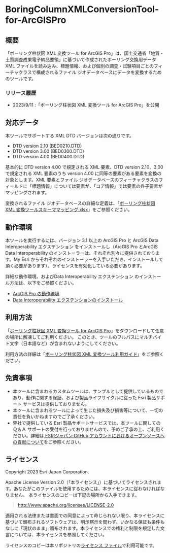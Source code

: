 # BoringColumnXMLConversionTool-for-ArcGISPro
## 概要
「ボーリング柱状図 XML 変換ツール for ArcGIS Pro」は、国土交通省「地質・土質調査成果電子納品要領」に基づいて作成されたボーリング交換用データ XML ファイルを読み込み、標題情報、および個別の調査・試験項目ごとのフィーチャクラスで構成されるファイル ジオデータベースにデータを変換するためのツールです。 
### リリース履歴
* 2023/9/11 :「ボーリング柱状図 XML 変換ツール for ArcGIS Pro」を公開

## 対応データ
本ツールでサポートする XML DTD バージョンは次の通りです。  
* DTD version 2.10 (BED0210.DTD) 
* DTD version 3.00 (BED0300.DTD) 
* DTD version 4.00 (BED0400.DTD)

基本的に DTD version 4.00 で規定される XML 要素、DTD version 2.10、3.00 で規定される XML 要素のうち version 4.00 に同等の要素がある要素を変換の対象とします。XML 要素とファイル ジオデータベースのフィーチャクラスのフィールドに「標題情報」については要素が、「コア情報」では要素の各子要素がマッピングされます。 

変換されるファイル ジオデータベースの詳細な定義は、「[ボーリング柱状図 XML 変換ツールスキーママッピング.xlsx](https://github.com/EsriJapan/BoringColumnXMLConversionTool-for-ArcGISPro/blob/main/Docs/%E3%83%9C%E3%83%BC%E3%83%AA%E3%83%B3%E3%82%B0%E6%9F%B1%E7%8A%B6%E5%9B%B3XML%E5%A4%89%E6%8F%9B%E3%83%84%E3%83%BC%E3%83%AB%E3%82%B9%E3%82%AD%E3%83%BC%E3%83%9E%E3%83%9E%E3%83%83%E3%83%94%E3%83%B3%E3%82%B0.xlsx)」をご参照ください。 
 

## 動作環境 
本ツールを実行するには、バージョン 3.1 以上の ArcGIS Pro と ArcGIS Data Interoperability エクステンション をインストールし（ArcGIS Pro とArcGIS Data Interoperability のインストーラーは、それぞれ別々に提供されております。My Esri からそれぞれのインストーラーを入手いただき、インストールして頂く必要があります）、ライセンスを有効化している必要があります。 

詳細な動作環境、およびData Interoperability エクステンション のインストール方法は、以下をご参照ください。
* [ArcGIS Pro の動作環境](https://www.esrij.com/products/arcgis-pro/spec/)
* [Data Interoperability エクステンションのインストール](https://pro.arcgis.com/ja/pro-app/latest/help/data/data-interoperability/install-the-data-interoperability-extension.htm)

## 利用方法
「[ボーリング柱状図 XML 変換ツール for ArcGIS Pro](https://github.com/BoringColumnXMLConversionTool-for-ArcGISPro/releases/download/v1.1.0/boringColumnXmlConersionArcGISPro.zip)」をダウンロードして任意の場所に解凍してご利用ください。
このとき、ツールのフルパスにマルチバイト文字（日本語など）が含まれないようにしてください。

利用方法の詳細は「[ボーリング柱状図 XML 変換ツール利用ガイド](https://github.com/EsriJapan/BoringColumnXMLConversionTool-for-ArcGISPro/blob/main/Docs/%E3%83%9C%E3%83%BC%E3%83%AA%E3%83%B3%E3%82%B0%E6%9F%B1%E7%8A%B6%E5%9B%B3%20XML%20%E5%A4%89%E6%8F%9B%E3%83%84%E3%83%BC%E3%83%AB%20for%20ArcGIS%20Pro%20%E5%88%A9%E7%94%A8%E3%82%AC%E3%82%A4%E3%83%89%20.pdf)」をご参照ください。 

## 免責事項
* 本ツールに含まれるカスタムツールは、サンプルとして提供しているものであり、動作に関する保証、および製品ライフサイクルに従った Esri 製品サポート サービスは提供しておりません。
* 本ツールに含まれるツールによって生じた損失及び損害等について、一切の責任を負いかねますのでご了承ください。
* 弊社で提供している Esri 製品サポートサービスでは、本ツールに関しての Ｑ＆Ａ サポートの受付を行っておりませんので、予めご了承の上、ご利用ください。詳細は[
ESRIジャパン GitHub アカウントにおけるオープンソースへの貢献について](https://github.com/EsriJapan/contributing)をご参照ください。

## ライセンス
Copyright 2023 Esri Japan Corporation.

Apache License Version 2.0（「本ライセンス」）に基づいてライセンスされます。あなたがこのファイルを使用するためには、本ライセンスに従わなければなりません。
本ライセンスのコピーは下記の場所から入手できます。

> http://www.apache.org/licenses/LICENSE-2.0

適用される法律または書面での同意によって命じられない限り、本ライセンスに基づいて頒布されるソフトウェアは、明示黙示を問わず、いかなる保証も条件もなしに「現状のまま」頒布されます。本ライセンスでの権利と制限を規定した文言については、本ライセンスを参照してください。

ライセンスのコピーは本リポジトリの[ライセンス ファイル](./LICENSE)で利用可能です。
